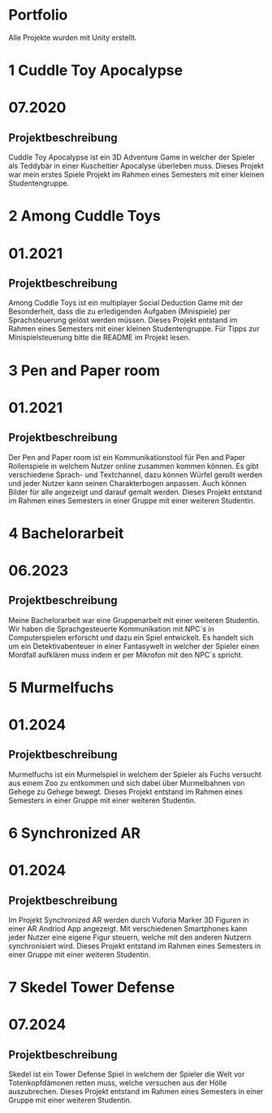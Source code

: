 # Portfolio

Alle Projekte wurden mit Unity erstellt.

# 1 Cuddle Toy Apocalypse

# 07.2020

## Projektbeschreibung
Cuddle Toy Apocalypse ist ein 3D Adventure Game in welcher der Spieler als Teddybär in einer Kuscheltier Apocalyse überleben muss. Dieses Projekt war mein erstes Spiele Projekt im Rahmen eines Semesters mit einer kleinen Studentengruppe.

# 2 Among Cuddle Toys

# 01.2021

## Projektbeschreibung
Among Cuddle Toys ist ein multiplayer Social Deduction Game mit der Besonderheit, dass die zu erledigenden Aufgaben (Minispiele) per Sprachsteuerung gelöst werden müssen. Dieses Projekt entstand im Rahmen eines Semesters mit einer kleinen Studentengruppe. 
Für Tipps zur Minispielsteuerung bitte die README im Projekt lesen.

# 3 Pen and Paper room

# 01.2021

## Projektbeschreibung
Der Pen and Paper room ist ein Kommunikationstool für Pen and Paper Rollenspiele in welchem Nutzer online zusammen kommen können. Es gibt verschiedene Sprach- und Textchannel, dazu können Würfel gerollt werden und jeder Nutzer kann seinen Charakterbogen anpassen. Auch können Bilder für alle angezeigt und darauf gemalt werden. Dieses Projekt entstand im Rahmen eines Semesters in einer Gruppe mit einer weiteren Studentin.

# 4 Bachelorarbeit

# 06.2023

## Projektbeschreibung
Meine Bachelorarbeit war eine Gruppenarbeit mit einer weiteren Studentin. Wir haben die Sprachgesteuerte Kommunikation mit NPC´s in Computerspielen erforscht und dazu ein Spiel entwickelt. Es handelt sich um ein Detektivabenteuer in einer Fantasywelt in welcher der Spieler einen Mordfall aufklären muss indem er per Mikrofon mit den NPC´s spricht.

# 5 Murmelfuchs

# 01.2024

## Projektbeschreibung
Murmelfuchs ist ein Murmelspiel in welchem der Spieler als Fuchs versucht aus einem Zoo zu entkommen und sich dabei über Murmelbahnen von Gehege zu Gehege bewegt. Dieses Projekt entstand im Rahmen eines Semesters in einer Gruppe mit einer weiteren Studentin.

# 6 Synchronized AR

# 01.2024

## Projektbeschreibung
Im Projekt Synchronized AR werden durch Vuforia Marker 3D Figuren in einer AR Andriod App angezeigt. Mit verschiedenen Smartphones kann jeder Nutzer eine eigene Figur steuern, welche mit den anderen Nutzern synchronisiert wird. Dieses Projekt entstand im Rahmen eines Semesters in einer Gruppe mit einer weiteren Studentin.

# 7 Skedel Tower Defense

# 07.2024

## Projektbeschreibung
Skedel ist ein Tower Defense Spiel in welchem der Spieler die Welt vor Totenkopfdämonen retten muss, welche versuchen aus der Hölle auszubrechen. Dieses Projekt entstand im Rahmen eines Semesters in einer Gruppe mit einer weiteren Studentin.
